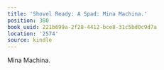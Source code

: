 ```yaml
---
title: 'Shovel Ready: A Spad: Mina Machina.'
position: 380
book_uuid: 221b699a-2f28-4412-bce8-31c5bd0c9d7a
location: '2574'
source: kindle
---
```


Mina Machina.